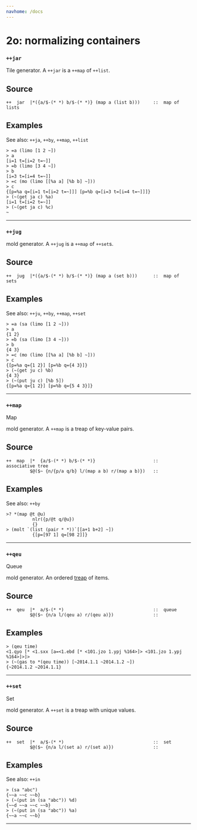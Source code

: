 ```yaml
---
navhome: /docs
---
```



# 2o: normalizing containers
### `++jar`


Tile generator. A `++jar` is a `++map` of `++list`.

Source
------

    ++  jar  |*({a/$-(* *) b/$-(* *)} (map a (list b)))     ::  map of lists


Examples
--------

See also: `++ja`, `++by`, `++map`, `++list`

    > =a (limo [1 2 ~])
    > a
    [i=1 t=[i=2 t=~]]
    > =b (limo [3 4 ~])
    > b
    [i=3 t=[i=4 t=~]]
    > =c (mo (limo [[%a a] [%b b] ~]))
    > c
    {[p=%a q=[i=1 t=[i=2 t=~]]] [p=%b q=[i=3 t=[i=4 t=~]]]}
    > (~(get ja c) %a)
    [i=1 t=[i=2 t=~]]
    > (~(get ja c) %c)
    ~



***
### `++jug`

mold generator.  A `++jug` is a `++map` of `++set`s.

Source
------

    ++  jug  |*({a/$-(* *) b/$-(* *)} (map a (set b)))      ::  map of sets


Examples
--------

See also: `++ju`, `++by`, `++map`, `++set`

    > =a (sa (limo [1 2 ~]))
    > a
    {1 2}
    > =b (sa (limo [3 4 ~]))
    > b
    {4 3}
    > =c (mo (limo [[%a a] [%b b] ~]))
    > c
    {[p=%a q={1 2}] [p=%b q={4 3}]}
    > (~(get ju c) %b)
    {4 3}
    > (~(put ju c) [%b 5])
    {[p=%a q={1 2}] [p=%b q={5 4 3}]}


***
### `++map`

Map

mold generator. A `++map` is a treap of
key-value pairs.


Source
------

    ++  map  |*  {a/$-(* *) b/$-(* *)}                      ::  associative tree
             $@($~ {n/{p/a q/b} l/(map a b) r/(map a b)})   ::


Examples
--------

See also: `++by`

    >? *(map @t @u)
              nlr({p/@t q/@u})
              {}   
    > (molt `(list (pair * *))`[[a+1 b+2] ~])
              {[p=[97 1] q=[98 2]]}
   

***
### `++qeu`

Queue

mold generator. An ordered [treap](http://en.wikipedia.org/wiki/Treap) of
items.

Source
------

    ++  qeu  |*  a/$-(* *)                                  ::  queue
             $@($~ {n/a l/(qeu a) r/(qeu a)})               ::


Examples
--------

    > (qeu time)
    <1.qyo [* <1.sxx [a=<1.ebd [* <101.jzo 1.ypj %164>]> <101.jzo 1.ypj %164>]>]>
    > (~(gas to *(qeu time)) [~2014.1.1 ~2014.1.2 ~])
    {~2014.1.2 ~2014.1.1}



***
### `++set`

Set

mold generator. A `++set` is a treap with unique values.

Source
------

    ++  set  |*  a/$-(* *)                                  ::  set
             $@($~ {n/a l/(set a) r/(set a)})               ::


Examples
--------

See also: `++in`

    > (sa "abc")
    {~~a ~~c ~~b}
    > (~(put in (sa "abc")) %d)
    {~~d ~~a ~~c ~~b}
    > (~(put in (sa "abc")) %a)
    {~~a ~~c ~~b}



***
